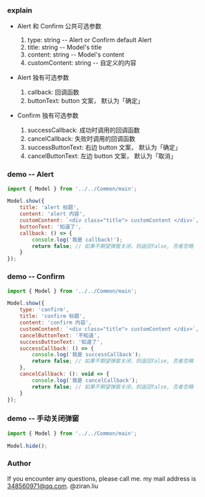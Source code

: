 ### explain
* Alert 和 Confirm 公共可选参数
    1. type: string  -- Alert or Confirm  default Alert
    2. title: string -- Model's title
    3. content: string -- Model's content
    4. customContent: string -- 自定义的内容

* Alert 独有可选参数
    1. callback: 回调函数
    2. buttonText: button 文案， 默认为「确定」

* Confirm 独有可选参数
    1. successCallback: 成功时调用的回调函数
    2. cancelCallback: 失败时调用的回调函数
    3. successButtonText: 右边 button 文案， 默认为「确定」
    4. cancelButtonText: 左边 button 文案， 默认为「取消」

### demo -- Alert
```js
import { Model } from '../../Common/main';

Model.show({
    title: 'alert 标题',
    content: 'alert 内容', 
    customContent: `<div class="title"> customContent </div>`,
    buttonText: '知道了',
    callback: () => {
        console.log('我是 callback!');
        return false; // 如果不期望弹窗关闭，则返回false, 否者忽略
    }
});

```

### demo -- Confirm
```js
import { Model } from '../../Common/main';

Model.show({
    type: 'confirm',
    title: 'confirm 标题',
    content: 'confirm 内容', 
    customContent: `<div class="title"> customContent </div>`,
    cancelButtonText: '不知道',
    successButtonText: '知道了',
    successCallback: () => {
        console.log('我是 successCallback');
        return false; // 如果不期望弹窗关闭，则返回false, 否者忽略
    },
    cancelCallback: (): void => {
        console.log('我是 cancelCallback');
        return false; // 如果不期望弹窗关闭，则返回false, 否者忽略
    }
});

```

### demo -- 手动关闭弹窗
```js
import { Model } from '../../Common/main';

Model.hide();

```

### Author
If you encounter any questions, please call me. 
my mail address is 348560971@qq.com.
@ziran.liu

 